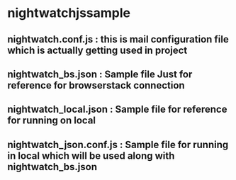 # nightwatchjssample

## nightwatch.conf.js : this is mail configuration file which is actually getting used in project 

## nightwatch_bs.json : Sample file Just for reference for browserstack connection 
## nightwatch_local.json : Sample file for reference for running on local 
## nightwatch_json.conf.js : Sample file for running in local which will be used along with nightwatch_bs.json